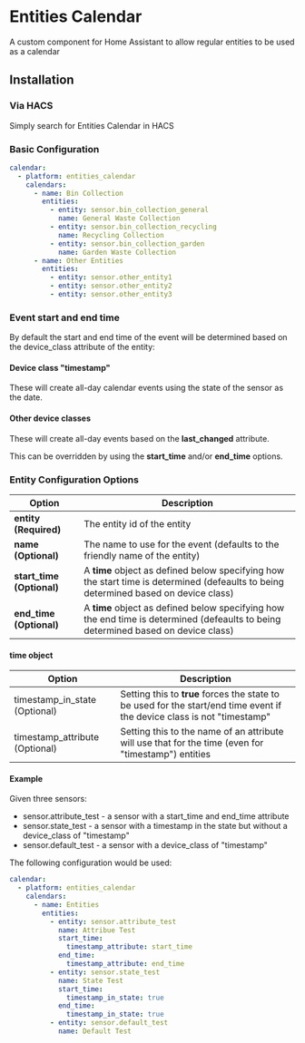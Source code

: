 # Entities Calendar
A custom component for Home Assistant to allow regular entities to be used as a calendar

## Installation

### Via HACS

Simply search for Entities Calendar in HACS

### Basic Configuration

```yaml
calendar:
  - platform: entities_calendar
    calendars:
      - name: Bin Collection
        entities:
          - entity: sensor.bin_collection_general
            name: General Waste Collection
          - entity: sensor.bin_collection_recycling
            name: Recycling Collection
          - entity: sensor.bin_collection_garden
            name: Garden Waste Collection
      - name: Other Entities
        entities:
          - entity: sensor.other_entity1
          - entity: sensor.other_entity2
          - entity: sensor.other_entity3
```

### Event start and end time

By default the start and end time of the event will be determined based on the device_class attribute of the entity:

#### Device class "timestamp"

These will create all-day calendar events using the state of the sensor as the date.

#### Other device classes

These will create all-day events based on the **last_changed** attribute.

This can be overridden by using the **start_time** and/or **end_time** options.

### Entity Configuration Options

| Option | Description |
|--------|-------------|
| **entity (Required)** | The entity id of the entity |
| **name (Optional)** | The name to use for the event (defaults to the friendly name of the entity) |
| **start_time (Optional)** | A **time** object as defined below specifying how the start time is determined (defeaults to being determined based on device class) |
| **end_time (Optional)** | A **time** object as defined below specifying how the end time is determined (defeaults to being determined based on device class) |

#### **time** object

| Option | Description |
|--------|-------------|
| timestamp_in_state (Optional) | Setting this to **true** forces the state to be used for the start/end time event if the device class is not "timestamp" |
| timestamp_attribute (Optional) | Setting this to the name of an attribute will use that for the time (even for "timestamp") entities |

#### Example

Given three sensors:

- sensor.attribute_test - a sensor with a start_time and end_time attribute
- sensor.state_test - a sensor with a timestamp in the state but without a device_class of "timestamp"
- sensor.default_test - a sensor with a device_class of "timestamp"

The following configuration would be used:

```yaml
calendar:
  - platform: entities_calendar
    calendars:
      - name: Entities
        entities:
          - entity: sensor.attribute_test
            name: Attribue Test
            start_time:
              timestamp_attribute: start_time
            end_time:
              timestamp_attribute: end_time
          - entity: sensor.state_test
            name: State Test
            start_time:
              timestamp_in_state: true
            end_time:
              timestamp_in_state: true
          - entity: sensor.default_test
            name: Default Test
```

